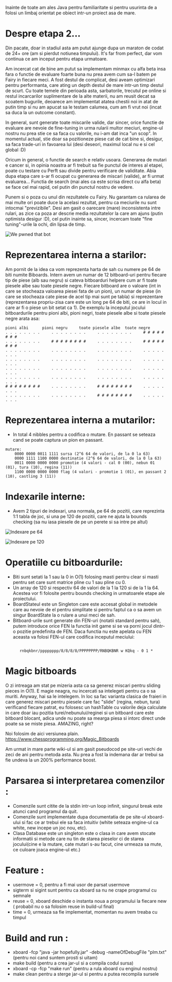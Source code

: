   Inainte de toate am ales Java pentru familiaritate si pentru usurinta de 
a folosi un limbaj orientat pe obiect intr-un proiect asa de mare.

Despre etapa 2...
======

  Din pacate, doar in stadiul asta am putut ajunge dupa un maraton de codat de
24+ ore (am si pierdut notiunea timpului). It's far from perfect, dar vom 
continua ce am inceput pentru etapa urmatoare.

  Am incercat cat de bine am putut sa implementam minmax cu alfa beta insa fara 
o functie de evaluare foarte buna nu prea avem cum sa-l batem pe Fairy in 
fiecare meci. 
  A fost destul de complicat, desi aveam optimizari pentru performanta, care 
ating un depth destul de mare intr-un timp destul de scurt. Cu toate temele din 
perioada asta, sarbatorile, trecutul pe online si restul incarcarilor
suplimentare de la alte materii, nu am reusit decat sa scoatem bugurile, 
deoarece am implementat atatea chestii noi in atat de putin timp si nu am apucat
sa le testam calumea, cum am fi vrut noi (incat sa duca la un outcome constant).

  In general, sunt generate toate miscarile valide, dar sincer, orice functie de 
evaluare are nevoie de fine-tuning in urma rularii multor meciuri, engine-ul
nostru nu prea stie ce sa faca cu valorile, nu i-am dat inca "un scop". In
momentul actual, stie doar sa pozitioneze piese cat de cat bine si, desigur, sa
faca trade-uri in favoarea lui (desi deseori, maximul local nu e si cel 
global :D)

  Oricum in general, o functie de search e relativ usoara. Generarea de mutari e
cancer si, in opinia noastra ar fi trebuit sa fie punctul de interes al etapei, 
poate cu testare cu Perft sau divide pentru verificare de validitate. Abia dupa
etapa care s-ar fi ocupat cu generarea de miscari (valide), ar fi urmat 
evaluarea...
Functia de search (mai ales ca este scrisa direct cu alfa beta) se face cel mai 
rapid, cel putin din punctul nostru de vedere.
 
  Punem si o poza cu unul din rezultatele cu Fairy. Nu garantam ca rularea de 
mai multe ori poate duce la acelasi rezultat, pentru ca meciurile nu sunt
intocmai "previzibile". Desi am gasit o oarecare (mare) inconsistenta intre
rulari, as zice ca poza ar descrie media rezultatelor la care am ajuns (putin
optimista desigur :D), cel putin inainte sa, sincer, incercam toate
"fine tuning"-urile la ochi, din lipsa de timp.

![We pwned that bot](https://gitlab.cs.pub.ro/razvan.macarie/l2-pa-project-ClassCastException/blob/master/readme_resources/garbigi_vs_lobotomized_fairymax.png)

Reprezentarea interna a starilor:
======

Am pornit de la idea ca vom reprezenta harta de sah cu numere pe 64 de biti
numite Biboards. Intern avem un numar de 12 bitboard-uri pentru fiecare tip
de piese (alb sau negru) si cateva bitboarduri helpere cum ar fi toate piesele
albe sau toate piesele negre. Fiecare bitboard are o valoare (int in care se
stocheaza valoarea piesei fata de un pion), un numar de piese (in care se
stocheaza cate piese de acel tip mai sunt pe tabla) si reprezentare 
(reprezentarea propriu-zisa care este un long pe 64 de biti, ce are in locul
in care ar fi o piese un bit setat ca 1). De exemplu la inceputul jocului
bitboardurile pentru pioni albi, pioni negri, toate piesele albe si toate
piesele negre arata asa:

```
pioni albi	    pioni negru    	toate piesele albe  toate negre
. . . . . . . .     . . . . . . . .     . . . . . . . .     # # # # # # # # 
. . . . . . . .     # # # # # # # #     . . . . . . . .     # # # # # # # # 
. . . . . . . .     . . . . . . . .     . . . . . . . .     . . . . . . . .
. . . . . . . .     . . . . . . . .     . . . . . . . .     . . . . . . . .
. . . . . . . .     . . . . . . . .     . . . . . . . .     . . . . . . . .
. . . . . . . .     . . . . . . . .     . . . . . . . .     . . . . . . . .
# # # # # # # #     . . . . . . . .     # # # # # # # #     . . . . . . . .
. . . . . . . .     . . . . . . . .     # # # # # # # #     . . . . . . . .
```
Reprezentarea interna a mutarilor:
======
- In total 4 nibbles pentru a codifica o mutare. En passant se seteaza cand se poate captura un pion en passant.
```
mutare:
	0000 0000 0011 1111 sursa (2^6 64 de valori, de la 0 la 63)
	0000 1111 1100 0000 destinatie (2^6 64 de valori, de la 0 la 63)
	0011 0000 0000 0000 promotie (4 valori - cal 0 (00), nebun 01 (01), tura (10), regina (11))
	1100 0000 0000 0000 flag (4 valori - promotie 1 (01), en passant 2 (10), castling 3 (11))
 ``` 
Indexarile interne:
======
 - Avem 2 tipuri de indexari, una normala, pe 64 de pozitii, care reprezinta 1:1
tabla de joc, si una pe 120 de pozitii, care ne ajuta la bounds checking (sa nu
iasa piesele de pe un perete si sa intre pe altul)

![Indexare pe 64](https://gitlab.cs.pub.ro/razvan.macarie/l2-pa-project-ClassCastException/blob/master/readme_resources/64indexes.jpg)

![Indexare pe 120](https://gitlab.cs.pub.ro/razvan.macarie/l2-pa-project-ClassCastException/blob/master/readme_resources/120indexes.png)

Operatiile cu bitboardurile:
======

 - Biti sunt setati la 1 sau la 0 in O(1) folosing masti pentru clear si masti
pentru set care sunt matrice pline cu 1 sau pline cu 0.
 - Un array de 120 si respectiv 64 de valori de la 1 la 120 si de la 1 la 64.
 Acestea vor fi folosite pentru bounds checking in urmatoarele etape ale 
 proiectului.
 - BoardStateul este un Singleton care este accesat global in metodele care au
nevoie de el pentru simplitate si pentru faptul ca o sa avem un singur 
BoardState la o rulare a unui meci de sah.
 - Bitboard-urile sunt generate din FEN-uri (notatii standard pentru sah), 
putem introduce orice FEN la functia init game si se va porni jocul dintr-o 
pozitie predefinita de FEN. Daca functia nu este apelata cu FEN aceasta va
folosi FEN-ul care codifica inceputul meciului:

<p align="center">
<code>
rnbqkbnr/pppppppp/8/8/8/8/PPPPPPPP/RNBQKBNR w KQkq - 0 1 *
</code>
</p>

Magic bitboards
======
O zi intreaga am stat pe mizeria asta ca sa generez miscari pentru sliding pieces in O(1).
E magie neagra, nu incercati sa intelegeti pentru ca o sa muriti. Anyway, hai sa le intelegem.
In loc sa fac varianta clasica de fraieri in care generez miscari pentru piesele care fac
"slide" (regina, nebun, tura) verificand fiecare patrat, eu folosesc un hashTable cu valorile
deja calculate in care doar iau pozitia turei/nebunului/reginei si un bitboard care este
bitboard blocant, adica unde nu poate sa mearga piesa si intorc direct unde poate sa se miste
piesa. AMAZING, right?

Noi folosim de aici versiunea plain. 
https://www.chessprogramming.org/Magic_Bitboards

Am urmat in mare parte wiki-ul si am gasit pseudocod pe site-uri vechi de zeci de ani pentru 
metoda asta. Nu prea a fost la indemana dar ar trebui sa fie undeva la un 200% performance boost.

Parsarea si interpretarea comenzilor :
======

 - Comenzile sunt citite de la stdin intr-un loop infinit, singurul break
este atunci cand programul da quit.
 - Comenzile sunt implementate dupa documentatia de pe site-ul xboard-ului si
fac ce ar trebui ele sa faca intuitiv (white seteaza engine-ul ca white,
new incepe un joc nou, etc).
 - Clasa Database este un singleton este o clasa in care avem stocate 
informatii si metode care nu tin de starea pieselor ci de starea jocului(cine 
e la mutare, cate mutari s-au facut, cine urmeaza sa mute, ce culoare joaca
engine-ul etc.)

Feature :
======

 - usermove = 0, pentru a fi mai usor de parsat usermove
 - sigterm si sigint sunt pentru ca xboard sa nu ne crape programul cu semnale
 - reuse = 0, xboard deschide o instanta noua a programului la fiecare new (
 probabil nu o sa folosim reuse in build-ul final)
 - time = 0, urmeaza sa fie implementat, momentan nu avem treaba cu timpul
 
 Build and run :
 ======
 - xboard -fcp "java -jar hopefully.jar" -debug -nameOfDebugFile "plm.txt" (pentru noi cand suntem prosti si uitam)
 - make build (pentru a crea jar-ul si a compila codul sursa)
 - xboard -cp -fcp "make run" (pentru a rula xboard cu enginul nostru)
 - make clean pentru a sterge jar-ul si pentru a putea recompila sursele
